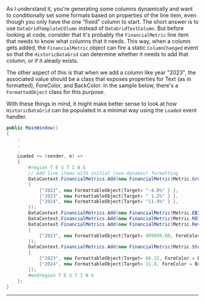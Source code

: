 As I understand it, you're generating some columns dynamically and want to conditionally set some formats based on properties of the line item, even though you only have the one "fixed" column to start. The short answer is to use `DataGridTemplateCOlumn` instead of `DataGridTextColumn`. But before looking at code, consider that it's probably the `FinancialMetric` line item that needs to know what columns that it needs. This way, when a column gets added, the `FinancialMetric` object can fire a static `ColumnChanged` event so that the `HistoricDataGrid` can determine whether it needs to add that column, or if it aleady exists.

The other aspect of this is that when we add a column like year "2023", the associated value should be a class that exposes properties for Text (as in formatted), ForeColor, and BackColor. In the sample below, there's a `FormattedObject` class for this purpose.

With these things in mind, it might make better sense to look at how `HistoricDataGrid` can be populated in a minimal way using the `Loaded` event handler.

```csharp
public MainWindow()
{
    .
    .
    .
    Loaded += (sender, e) =>
    {
        #region T E S T I N G
        // Add line items with initial (non-dynamic) formatting
        DataContext.FinancialMetrics.Add(new FinancialMetric(Metric.Growth)
        {
            {"2022", new FormattableObject{Target= "-4.0%" } },
            {"2023", new FormattableObject{Target= " 1.2%" } },
            {"2024", new FormattableObject{Target= "11.9%" } },
        });
        DataContext.FinancialMetrics.Add(new FinancialMetric(Metric.EBIT));
        DataContext.FinancialMetrics.Add(new FinancialMetric(Metric.ROI));
        DataContext.FinancialMetrics.Add(new FinancialMetric(Metric.Revenue)
        {
            {"2023", new FormattableObject{Target= 999999.00, ForeColor = Brushes.Blue } },
        });
        DataContext.FinancialMetrics.Add(new FinancialMetric(Metric.StockPrice)
        {
            {"2023", new FormattableObject{Target= 66.22, ForeColor = Brushes.Maroon } },
            {"2024", new FormattableObject{Target= 11.8, ForeColor = Brushes.Red } },
        });
        #endregion T E S T I N G
    };
}
```
___


